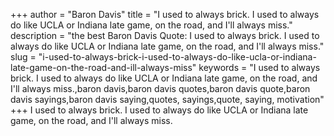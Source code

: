 +++
author = "Baron Davis"
title = "I used to always brick. I used to always do like UCLA or Indiana late game, on the road, and I'll always miss."
description = "the best Baron Davis Quote: I used to always brick. I used to always do like UCLA or Indiana late game, on the road, and I'll always miss."
slug = "i-used-to-always-brick-i-used-to-always-do-like-ucla-or-indiana-late-game-on-the-road-and-ill-always-miss"
keywords = "I used to always brick. I used to always do like UCLA or Indiana late game, on the road, and I'll always miss.,baron davis,baron davis quotes,baron davis quote,baron davis sayings,baron davis saying,quotes, sayings,quote, saying, motivation"
+++
I used to always brick. I used to always do like UCLA or Indiana late game, on the road, and I'll always miss.
